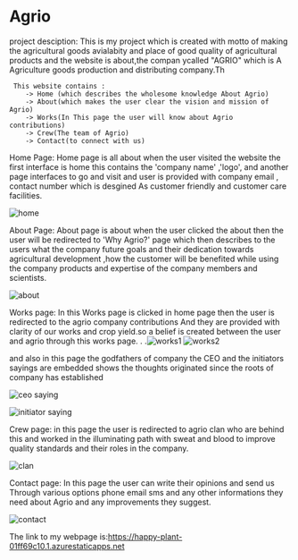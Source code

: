# Agrio
project desciption:
    This is my project which is created with motto of making the agricultural goods avialabity  and place of good quality of agricultural products
    and the website is about,the compan ycalled "AGRIO"  which is A Agriculture goods production and distributing company.Th
      
     This website contains :
        -> Home (which describes the wholesome knowledge About Agrio)
        -> About(which makes the user clear the vision and mission of Agrio)
        -> Works(In This page the user will know about Agrio contributions)
        -> Crew(The team of Agrio)
        -> Contact(to connect with us)
        
  Home Page:
    Home page is all about when the user visited the website the first interface is home this contains the 'company name' ,'logo', and another page interfaces to go
    and visit and user is provided with company email , contact number which is desgined As customer friendly and customer care facilities.
   
   
   
![home](https://user-images.githubusercontent.com/112231789/187015311-b9f5a759-ffe2-4985-a626-08d44ce192ad.png)

About Page:
    About page is about when the user clicked the about then the user will be redirected to 'Why Agrio?' page which then describes to the users what the company 
    future goals and their dedication towards agricultural development ,how the customer will be benefited while using the company products and expertise of the company
    members and scientists.
    
   
   ![about](https://user-images.githubusercontent.com/112231789/187015518-21e7dd00-df0f-4220-a7b1-283f250f325d.png)


Works page:
    In this Works page is clicked in home page then the user is redirected to the agrio company contributions And they are provided with clarity of our works and
    crop yield.so a belief is created between the user and agrio through this works page.
    .
    .![works1](https://user-images.githubusercontent.com/112231789/187015785-8703889d-04bd-4d57-9569-09d5a4d041e5.png)
     ![works2](https://user-images.githubusercontent.com/112231789/187015808-a96b7676-2b25-42b2-aec8-e51ebff448db.png)
     
  and also in this page the godfathers of company the CEO and the initiators sayings are embedded shows the thoughts originated since the roots of company has established
   
  ![ceo saying](https://user-images.githubusercontent.com/112231789/187016026-562618f1-4a32-4c79-90df-d8a4ba60338c.png)

  ![initiator saying](https://user-images.githubusercontent.com/112231789/187016069-9b0ddd50-32fe-4f3d-8871-2cc221348aa0.png)

Crew page:
in this page the user is redirected to agrio clan who are behind this and worked in the illuminating path with sweat and blood to improve quality standards
and their roles in the company.
    
  
  
  ![clan](https://user-images.githubusercontent.com/112231789/187016154-df0141a3-d110-45e2-96a4-ed46e0599377.png)



Contact page:
 In this page the user can write their opinions and send us Through various options
 phone
 email
 sms
 and any other informations they need about Agrio and any improvements they suggest.
 
 ![contact](https://user-images.githubusercontent.com/112231789/187016237-34fe71e3-8dde-4add-b74b-06d0e9a0ccf3.png)

    
    
 The link to my webpage is:https://happy-plant-01ff69c10.1.azurestaticapps.net     
    
    
    
    
    
    
    
    
    
    
    
    

